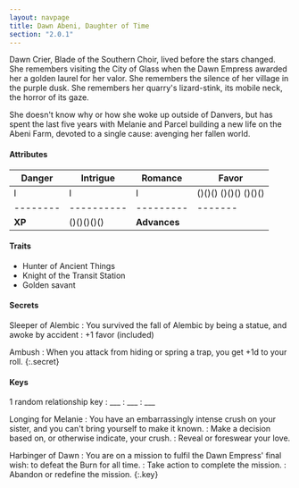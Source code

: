 ```yaml
---
layout: navpage
title: Dawn Abeni, Daughter of Time
section: "2.0.1"
---
```


Dawn Crier, Blade of the Southern Choir, lived before the stars changed.
She remembers visiting the City of Glass when the Dawn Empress awarded her a golden laurel for her valor.
She remembers the silence of her village in the purple dusk.
She remembers her quarry's lizard-stink, its mobile neck, the horror of its gaze.

She doesn't know why or how she woke up outside of Danvers, but has spent the last five years with Melanie and Parcel building a new life on the Abeni Farm, devoted to a single cause: avenging her fallen world.

#### Attributes

| Danger | Intrigue | Romance | Favor |
|--------|----------|---------|-------|
| I      | I        | I       | ()()() ()()() ()()() |
|--------|----------|---------|-------|
| **XP** | ()()()()() | **Advances** |       |

#### Traits

* Hunter of Ancient Things
* Knight of the Transit Station
* Golden savant

#### Secrets

Sleeper of Alembic
  : You survived the fall of Alembic by being a statue, and awoke by accident
    : +1 favor (included)

Ambush
  : When you attack from hiding or spring a trap, you get +1d to your roll.
{:.secret}



#### Keys
1 random relationship key
: ___
  : ___
  : ___

Longing for Melanie
: You have an embarrassingly intense crush on your sister, and you can't bring yourself to make it known.
  : Make a decision based on, or otherwise indicate, your crush.
  : Reveal or foreswear your love.

Harbinger of Dawn
: You are on a mission to fulfil the Dawn Empress' final wish: to defeat the Burn for all time.
  : Take action to complete the mission.
  : Abandon or redefine the mission.
{:.key}


